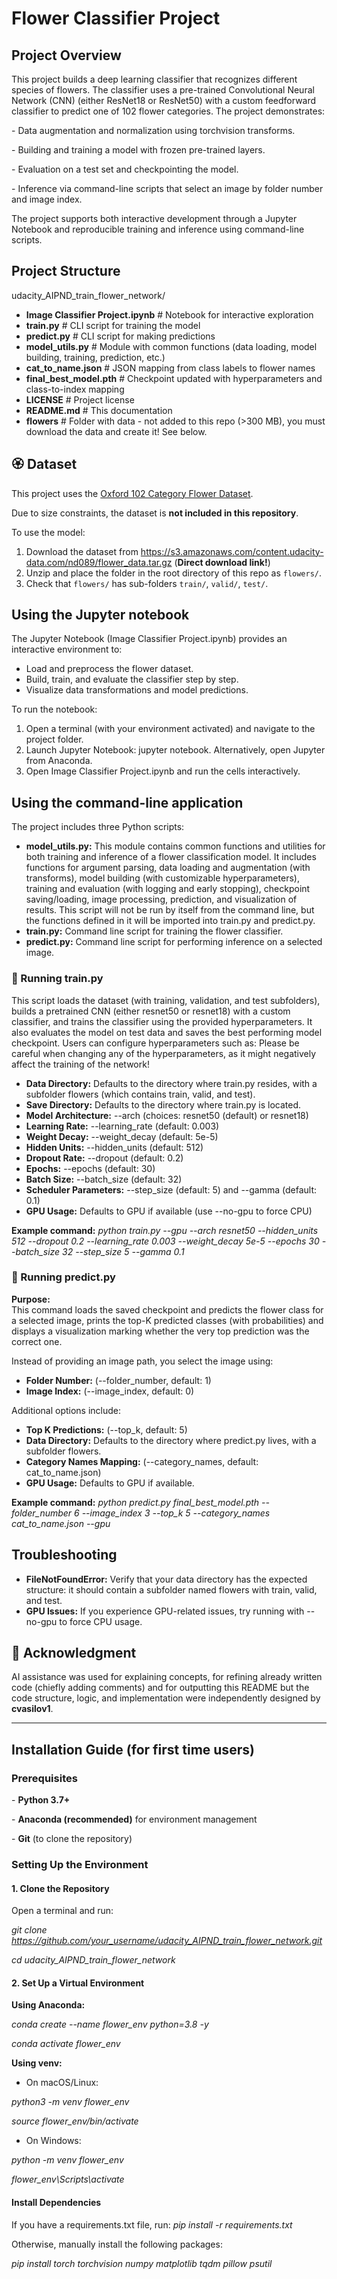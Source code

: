 # Flower Classifier Project

## Project Overview

This project builds a deep learning classifier that recognizes different species of flowers. The classifier uses a pre-trained Convolutional Neural Network (CNN) (either ResNet18 or ResNet50) with a custom feedforward classifier to predict one of 102 flower categories. The project demonstrates:

\- Data augmentation and normalization using torchvision transforms.

\- Building and training a model with frozen pre-trained layers.

\- Evaluation on a test set and checkpointing the model.

\- Inference via command-line scripts that select an image by folder number and image index.

The project supports both interactive development through a Jupyter Notebook and reproducible training and inference using command-line scripts.

## Project Structure

udacity_AIPND_train_flower_network/

- **Image Classifier Project.ipynb** # Notebook for interactive exploration
- **train.py** # CLI script for training the model
- **predict.py** # CLI script for making predictions
- **model_utils.py** # Module with common functions (data loading, model building, training, prediction, etc.)
- **cat_to_name.json** # JSON mapping from class labels to flower names
- **final_best_model.pth** # Checkpoint updated with hyperparameters and class-to-index mapping
- **LICENSE** # Project license
- **README.md** # This documentation
- **flowers** # Folder with data - not added to this repo (>300 MB), you must download the data and create it! See below.

## 🏵️ Dataset

This project uses the [Oxford 102 Category Flower Dataset](https://www.robots.ox.ac.uk/~vgg/data/flowers/102/).

Due to size constraints, the dataset is **not included in this repository**.

To use the model:
1. Download the dataset from https://s3.amazonaws.com/content.udacity-data.com/nd089/flower_data.tar.gz (**Direct download link!**)
2. Unzip and place the folder in the root directory of this repo as `flowers/`.
3. Check that `flowers/` has sub-folders `train/`, `valid/`, `test/`.

## Using the Jupyter notebook

The Jupyter Notebook (Image Classifier Project.ipynb) provides an interactive environment to:

- Load and preprocess the flower dataset.
- Build, train, and evaluate the classifier step by step.
- Visualize data transformations and model predictions.

To run the notebook:

1. Open a terminal (with your environment activated) and navigate to the project folder.
2. Launch Jupyter Notebook: jupyter notebook. Alternatively, open Jupyter from Anaconda.
3. Open Image Classifier Project.ipynb and run the cells interactively.

## Using the command-line application

The project includes three Python scripts:

- **model_utils.py:** This module contains common functions and utilities for both training and inference of a flower classification model. It includes functions for argument parsing, data loading and augmentation (with transforms), model building (with customizable hyperparameters), training and evaluation (with logging and early stopping), checkpoint saving/loading, image processing, prediction, and visualization of results. This script will not be run by itself from the command line, but the functions defined in it will be imported into train.py and predict.py.
- **train.py:** Command line script for training the flower classifier.
- **predict.py:** Command line script for performing inference on a selected image.

### 🧠 Running train.py

This script loads the dataset (with training, validation, and test subfolders), builds a pretrained CNN (either resnet50 or resnet18) with a custom classifier, and trains the classifier using the provided hyperparameters. It also evaluates the model on test data and saves the best performing model checkpoint. Users can configure hyperparameters such as:
Please be careful when changing any of the hyperparameters, as it might negatively affect the training of the network!

- **Data Directory:** Defaults to the directory where train.py resides, with a subfolder flowers (which contains train, valid, and test).
- **Save Directory:** Defaults to the directory where train.py is located.
- **Model Architecture:** --arch (choices: resnet50 (default) or resnet18)
- **Learning Rate:** --learning_rate (default: 0.003)
- **Weight Decay:** --weight_decay (default: 5e-5)
- **Hidden Units:** --hidden_units (default: 512)
- **Dropout Rate:** --dropout (default: 0.2)
- **Epochs:** --epochs (default: 30)
- **Batch Size:** --batch_size (default: 32)
- **Scheduler Parameters:** --step_size (default: 5) and --gamma (default: 0.1)
- **GPU Usage:** Defaults to GPU if available (use --no-gpu to force CPU)

**Example command:** _python train.py --gpu --arch resnet50 --hidden_units 512 --dropout 0.2 --learning_rate 0.003 --weight_decay 5e-5 --epochs 30 --batch_size 32 --step_size 5 --gamma 0.1_

### 📸 Running predict.py

**Purpose:**  
This command loads the saved checkpoint and predicts the flower class for a selected image, prints the top-K predicted classes (with probabilities) and displays a visualization marking whether the very top prediction was the correct one.

Instead of providing an image path, you select the image using:

- **Folder Number:** (--folder_number, default: 1)
- **Image Index:** (--image_index, default: 0)

Additional options include:

- **Top K Predictions:** (--top_k, default: 5)
- **Data Directory:** Defaults to the directory where predict.py lives, with a subfolder flowers.
- **Category Names Mapping:** (--category_names, default: cat_to_name.json)
- **GPU Usage:** Defaults to GPU if available.

**Example command:** _python predict.py final_best_model.pth --folder_number 6 --image_index 3 --top_k 5 --category_names cat_to_name.json --gpu_

## Troubleshooting

- **FileNotFoundError:** Verify that your data directory has the expected structure: it should contain a subfolder named flowers with train, valid, and test.
- **GPU Issues:** If you experience GPU-related issues, try running with --no-gpu to force CPU usage.

## 🤖 Acknowledgment

AI assistance was used for explaining concepts, for refining already written code (chiefly adding comments) and for outputting this README but the code structure, logic, and implementation were independently designed by **cvasilov1**.

-------------------------------------------------------------------------------

## Installation Guide (for first time users)

### Prerequisites

\- **Python 3.7+**

\- **Anaconda (recommended)** for environment management

\- **Git** (to clone the repository)

### Setting Up the Environment

#### 1\. Clone the Repository

Open a terminal and run:

_git clone <https://github.com/your_username/udacity_AIPND_train_flower_network.git>_

_cd udacity_AIPND_train_flower_network_

#### 2\. Set Up a Virtual Environment

**Using Anaconda:**

_conda create --name flower_env python=3.8 -y_

_conda activate flower_env_

**Using venv:**

- On macOS/Linux:

_python3 -m venv flower_env_

_source flower_env/bin/activate_

- On Windows:

_python -m venv flower_env_

_flower_env\\Scripts\\activate_

#### Install Dependencies

If you have a requirements.txt file, run: _pip install -r requirements.txt_

Otherwise, manually install the following packages:

_pip install torch torchvision numpy matplotlib tqdm pillow psutil_

